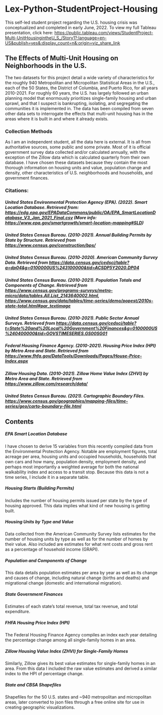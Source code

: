# Lex-Python-StudentProject-Housing

This self-led student project regarding the U.S. housing crisis was conceptualized and completed in early June, 2022. To view my full Tableau presentation, click here: https://public.tableau.com/views/StudentProject-Multi-UnitHousingintheU_S_/Story1?:language=en-US&publish=yes&:display_count=n&:origin=viz_share_link

## The Effects of Multi-Unit Housing on Neighborhoods in the U.S.
The two datasets for this project detail a wide variety of characteristics for the roughly 940 Metropolitan and Micropolitan Statistical Areas in the U.S., each of the 50 States, the District of Columbia, and Puerto Rico, for all years 2010-2021. For roughly 60 years, the U.S. has largely followed an urban planning model that enormously prioritizes single-family housing and urban sprawl, and that I suspect is bankrupting, isolating, and segregating the communities it is implemented in. The data has been compiled from seven other data sets to interrogate the effects that multi-unit housing has in the areas where it is built in and where it already exists.

### Collection Methods
As I am an independent student, all the data here is external. It is all from authoritative sources, some public and some private. Most of it is official government survey data collected and/or calculated annually, with the exception of the Zillow data which is calculated quarterly from their own database. I have chosen these datasets because they contain the most thorough information on housing units and value, population change and density, other characteristics of U.S. neighborhoods and households, and government finances. 
### Citations:
##### United States Environmental Protection Agency (EPA). (2022). Smart Location Database. Retrieved from: https://edg.epa.gov/EPADataCommons/public/OA/EPA_SmartLocationDatabase_V3_Jan_2021_Final.csv (More info: https://www.epa.gov/smartgrowth/smart-location-mapping#SLD)
##### United States Census Bureau. (2010-2021). Annual Building Permits by State by Structure. Retrieved from https://www.census.gov/construction/bps/
##### United States Census Bureau. (2010-2020). American Community Survey Data. Retrieved from https://data.census.gov/cedsci/table?q=dp04&g=0100000US%243100000&tid=ACSDP5Y2020.DP04
##### United States Census Bureau. (2010-2021). Population Totals and Components of Change. Retrieved from https://www.census.gov/programs-surveys/metro-micro/data/tables.All.List_2143640002.html, https://www.census.gov/data/tables/time-series/demo/popest/2010s-state-total.html#par_textimage
##### United States Census Bureau. (2010-2021). Public Sector Annual Surveys. Retrieved from https://data.census.gov/cedsci/table?t=State%20and%20Local%20Government%20Finances&g=0100000US%240400000&tid=GOVSTIMESERIES.GS00SG01
##### Federal Housing Finance Agency. (2010-2021). Housing Price Index (HPI) by Metro Area and State. Retrieved from https://www.fhfa.gov/DataTools/Downloads/Pages/House-Price-Index.aspx
##### Zillow Housing Data. (2010-2021). Zillow Home Value Index (ZHVI) by Metro Area and State. Retrieved from https://www.zillow.com/research/data/
##### United States Census Bureau. (2021). Cartographic Boundary Files. https://www.census.gov/geographies/mapping-files/time-series/geo/carto-boundary-file.html

## Contents
##### EPA Smart Location Database
I have chosen to derive 15 variables from this recently compiled data from the Environmental Protection Agency. Notable are employment figures, total acreage per area, housing units and occupied households, households that own cars and how many, population density, employment density, and perhaps most importantly a weighted average for both the national walkability index and access to a transit stop.
Because this data is not a time series, I include it in a separate table.
##### Housing Starts (Building Permits)
Includes the number of housing permits issued per state by the type of housing approved. This data implies what kind of new housing is getting built.
##### Housing Units by Type and Value
Data collected from the American Community Survey lists estimates for the number of housing units by type as well as for the number of homes by their value. Also included are estimates for what rent costs and gross rent as a percentage of household income (GRAPI). 
##### Population and Components of Change
This data details population estimates per area by year as well as its change and causes of change, including natural change (births and deaths) and migrational change (domestic and international migration). 
##### State Government Finances
Estimates of each state’s total revenue, total tax revenue, and total expenditure.
##### FHFA Housing Price Index (HPI)
The Federal Housing Finance Agency compiles an index each year detailing the percentage change among all single-family homes in an area.
##### Zillow Housing Value Index (ZHVI) for Single-Family Homes
Similarly, Zillow gives its best value estimates for single-family homes in an area. From this data I included the raw value estimates and derived a similar index to the HPI of percentage change.
##### State and CBSA Shapefiles
Shapefiles for the 50 U.S. states and ~940 metropolitan and micropolitan areas, later converted to json files through a free online site for use in creating geographic visualizations.
